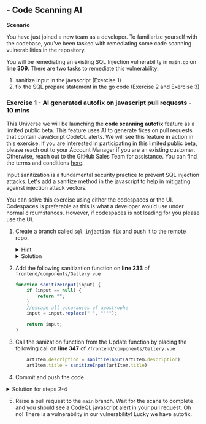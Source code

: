 



##  - Code Scanning AI


**Scenario**

You have just joined a new team as a developer. To familiarize yourself with the codebase, you've been tasked with remediating some code scanning vulnerabilities in the repository.

You will be remediating an existing SQL Injection vulnerability in `main.go` on **line 309**.
There are two tasks to remediate this vulnerability:
1. sanitize input in the javascript (Exercise 1)
2. fix the SQL prepare statement in the go code (Exercise 2 and Exercise 3)

### Exercise 1 - AI generated autofix on javascript pull requests - 10 mins

This Universe we will be launching the **code scanning autofix** feature as a limited public beta. This feature uses AI to generate fixes on pull requests that contain JavaScript CodeQL alerts.  We will see this feature in action in this exercise. If you are interested in participating in this limited public beta, please reach out to your Account Manager if you are an existing customer. Otherwise, reach out to the GitHub Sales Team for assistance. You can find the terms and conditions [here](https://docs.github.com/en/site-policy/github-terms/github-terms-for-additional-products-and-features).

Input sanitization is a fundamental security practice to prevent SQL injection attacks. Let's add a sanitize method in the javascript to help in mitigating against injection attack vectors.

You can solve this exercise using either the codespaces or the UI. Codespaces is preferable as this is what a developer would use under normal circumstances. However, if codespaces is not loading for you please use the UI. 


1. Create a branch called `sql-injection-fix` and push it to the remote repo.

    <details>
      <summary> Hint </summary>
      Run the command:
        
      ```
        $ git checkout -b sql-injection-fix
        $ git push -u origin sql-injection-fix
      ```
     </details>

    <details>
      <summary> Solution </summary>  
        
      ![create-branch](https://github.com/octodemo/universe-wip/assets/68650974/4a162cb4-62d7-4ce6-9114-c5efefe60b2d)
  
    </details>
     

2. Add the following sanitization function on **line 233** of `frontend/components/Gallery.vue`

    ```js
    function sanitizeInput(input) {
        if (input == null) {
            return "";
        }
        //escape all occurances of apostrophe
        input = input.replace("'", "''");
    
        return input;
    }
    ```

3. Call the sanization function from the Update function by placing the following call on **line 347** of `/frontend/components/Gallery.vue`

    ```js
        artItem.description = sanitizeInput(artItem.description)
        artItem.title = sanitizeInput(artItem.title)
    ```

4. Commit and push the code

<details>
   <summary> Solution for steps 2-4 </summary>  
    
   ![sanitization](https://github.com/octodemo/universe-wip/assets/68650974/a85a6690-607d-467e-b6bf-3566ad73d5b9)
   
</details>

5. Raise a pull request to the `main` branch. Wait for the scans to complete and you should see a CodeQL javascript alert in your pull request. Oh no! There is a vulnerability in our vulnerability! Lucky we have autofix.


